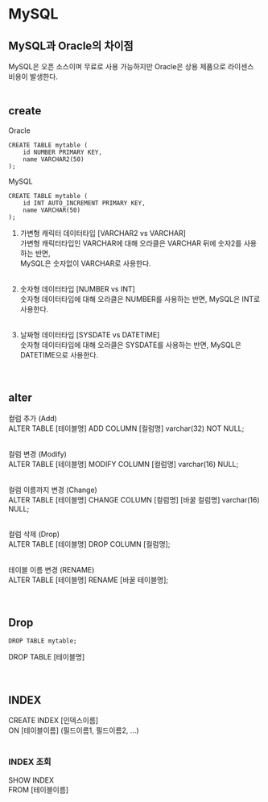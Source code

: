 # MySQL
## MySQL과 Oracle의 차이점
MySQL은 오픈 소스이며 무료로 사용 가능하지만 Oracle은 상용 제품으로 라이센스 비용이 발생한다. <br><br>

## create
Oracle
``` Oracle
CREATE TABLE mytable (
    id NUMBER PRIMARY KEY,
    name VARCHAR2(50)
);
```
MySQL
``` mysql
CREATE TABLE mytable (
    id INT AUTO_INCREMENT PRIMARY KEY,
    name VARCHAR(50)
);
```
1. 가변형 캐릭터 데이터타입 [VARCHAR2 vs VARCHAR] <br>
가변형 캐릭터타입인 VARCHAR에 대해 오라클은 VARCHAR 뒤에 숫자2를 사용하는 반면, <br>
MySQL은 숫자없이 VARCHAR로 사용한다. <br><br>

2. 숫자형 데이터타입 [NUMBER vs INT]<br>
숫자형 데이터타입에 대해 오라클은 NUMBER를 사용하는 반면, MySQL은 INT로 사용한다.<br><br>

3. 날짜형 데이터타입 [SYSDATE vs DATETIME]<br>
숫자형 데이터타입에 대해 오라클은 SYSDATE를 사용하는 반면, MySQL은 DATETIME으로 사용한다.<br><br><br>

## alter
컬럼 추가 (Add) <br>
ALTER TABLE [테이블명] ADD COLUMN [컬럼명] varchar(32) NOT NULL; <br><br>

컬럼 변경 (Modify) <br>
ALTER TABLE [테이블명] MODIFY COLUMN [컬럼명] varchar(16) NULL; <br><br>

컬럼 이름까지 변경 (Change) <br>
ALTER TABLE [테이블명] CHANGE COLUMN [컬럼명] [바꿀 컬럼명] varchar(16) NULL; <br><br>

컬럼 삭제 (Drop) <br>
ALTER TABLE [테이블명] DROP COLUMN [컬럼명]; <br><br>

테이블 이름 변경 (RENAME) <br>
ALTER TABLE [테이블명] RENAME [바꿀 테이블명]; <br><br><br>


## Drop
``` MySQL
DROP TABLE mytable;
```
DROP TABLE [테이블명] <br><br><br>

## INDEX
CREATE INDEX [인덱스이름] <br>
ON [테이블이름] (필드이름1, 필드이름2, ...) <br><br>

### INDEX 조회
SHOW INDEX <br>
FROM [테이블이름] <br><br>
